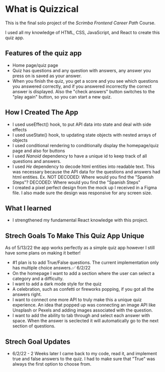 # What is Quizzical

This is the final solo project of the *Scrimba Frontend Career Path* Course.

I used all my knowledge of HTML, CSS, JavaScript, and React to create this quiz app.

## Features of the quiz app
- Home page/quiz page
- Quiz has questions and any question with answers, any answer you press on is saved as your answer.
- When you finish the quiz, you get a score and you see which questions you answered correctly, and if you answered incorrectly the correct answer is displayed. Also the "check answers" button switches to the "play again" button, so you can start a new quiz.

## How I Created The App
- I used useEffect() hook, to put API data into state and deal with side effects
- I used useState() hook, to updating state objects with nested arrays of objects  
- I used conditional rendering to conditionally display the homepage/quiz page and also for buttons
- I used *Nanoid* dependency to have a unique id to keep track of all questions and answers.
- I used *He* dependency to decode html entities into readable text. This was necessary because the API data for the questions
and answers had html entities. Ex. NOT DECODED: Where would you find the &quot;Spanish Steps&quot;? DECODED: Where would you find the "Spanish Steps"
- I created a pixel perfect design from the mock up I received in a Figma file. I also made sure the design was responsive for any screen size.

## What I learned
- I strengthened my fundamental React knowledge with this project.

## Strech Goals To Make This Quiz App Unique
As of 5/13/22 the app works perfectly as a simple quiz app however I still have some plans on making it better!
- #1 plan is to add True/False questions. The current implementation only has multiple choice answers.✅ 6/2/22 
- On the homepage I want to add a section where the user can select a category and a difficulty.
- I want to add a dark mode style for the quiz
- A celebration, such as confetti or fireworks popping, if you got all the answers right.
- I want to connect one more API to truly make this a unique quiz experience. An idea that popped up was connecting an image API like Unsplash or Pexels and adding images associated with the question.
- I want to add the ability to tab through and select each answer with space. When the answer is seclected it will automatically go to the next section of questions.

## Strech Goal Updates
- 6/2/22 - 2 Weeks later I came back to my code, read it, and implement true and false answers to the quiz. I had to make sure that "True" was always the first option to choose from.